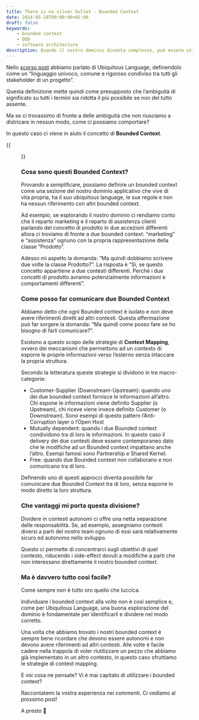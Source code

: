 ```yaml
---
title: There is no silver bullet - Bounded Context
date: 2024-05-18T00:00:00+02:00
draft: false
keywords:
    - bounded context
    - DDD
    - software architecture
description: Quando il nostro dominio diventa complesso, può essere utile suddividere il tutto in Bounded Context. Vediamo insieme di cosa si tratta.
---
```

Nello [scorso post](https://www.morialberto.it/blog/there-is-no-silver-bullet/ubiquitous-language/) abbiamo parlato di Ubiquitous Language, definendolo come un “linguaggio univoco, comune e rigoroso condiviso tra tutti gli stakeholder di un progetto”.

Questa definizione mette quindi come presupposto che l’ambiguità di significato su tutti i termini sia ridotta il più possibile se non del tutto assente.

Ma se ci trovassimo di fronte a delle ambiguità che non riusciamo a districare in nessun modo, come ci possiamo comportare? 

In questo caso ci viene in aiuto il concetto di **Bounded Context**.

{{<figure src="img/boundedcontext.png" alt="Bounded Context sales and support both with a product entity" title="https://martinfowler.com/bliki/BoundedContext.html" link="https://martinfowler.com/bliki/BoundedContext.html" >}}

### Cosa sono questi Bounded Context?

Provando a semplificare, possiamo definire un bounded context come una sezione del nostro dominio applicativo che vive di vita propria, ha il suo ubiquitous language, le sue regole e non ha nessun riferimento con altri bounded context.

Ad esempio, se esplorando il nostro dominio ci rendiamo conto che il reparto marketing e il reparto di assistenza clienti parlando del concetto di prodotto in due accezioni differenti allora ci troviamo di fronte a due bounded context: “marketing” e “assistenza” ognuno con la propria rappresentazione della classe “Prodotto”.

Adesso mi aspetto la domanda: “Ma quindi dobbiamo scrivere due volte la classe Prodotto?”. La risposta è “Sì, se questo concetto appartiene a due contesti differenti. Perchè i due concetti di prodotto avranno potenzialmente informazioni e comportamenti differenti”.

### Come posso far comunicare due Bounded Context

Abbiamo detto che ogni Bounded context è isolato e non deve avere riferimenti diretti ad altri contesti. Questa affermazione può far sorgere la domanda: “Ma quindi come posso fare se ho bisogno di farli comunicare?”.

Esistono a questo scopo delle strategie di **Context Mapping**, ovvero dei meccanismi che permettono ad un contesto di esporre le proprie informazioni verso l’esterno senza intaccare la propria struttura.

Secondo la letteratura queste strategie si dividono in tre macro-categorie:

- Customer-Supplier (Downstream-Upstream): quando uno dei due bounded context fornisce le informazioni all’altro. Chi espone le informazioni viene definito Supplier (o Upstream), chi riceve viene invece definito Customer (o Downstream). Sono esempi di questo pattern l’Anti-Corruption layer o l’Open Host
- Mutually dependent: quando i due Bounded context condividono tra di loro le informazioni. In questo caso il delivery dei due contesti deve essere contemporaneo dato che le modifiche ad un Bounded context impattano anche l’altro. Esempi famosi sono Partnership e Shared Kernel.
- Free: quando due Bounded context non collaborano e non comunicano tra di loro.

Definendo uno di questi approcci diventa possibile far comunicare due Bounded Context tra di loro, senza esporre in modo diretto la loro struttura.

### Che vantaggi mi porta questa divisione?

Dividere in contesti autonomi ci offre una netta separazione delle responsabilità. Se, ad esempio, assegniamo contesti diversi a parti del nostro team ognuno di essi sarà relativamente sicuro ed autonomo nello sviluppo.

Questo ci permette di concentrarci sugli obiettivi di quel contesto, riducendo i side-effect dovuti a modifiche a parti che non interessano direttamente il nostro bounded context.

### Ma è davvero tutto così facile?

Come sempre non è tutto oro quello che luccica.

Individuare i bounded context alla volte non è così semplice e, come per Ubiquitous Language, una buona esplorazione del dominio è fondamentale per identificarli e dividere nel modo corretto.

Una volta che abbiamo trovato i nostri bounded context è sempre bene ricordare che devono essere autonomi e non devono avere riferimenti ad altri contesti. Alle volte è facile cadere nella trappola di voler riutilizzare un pezzo che abbiamo già implementato in un altro contesto, in questo caso sfruttiamo le strategie di context mapping.

E voi cosa ne pensate? Vi è mai capitato di utilizzare i bounded context?

Raccontatemi la vostra esperienza nei commenti. Ci vediamo al prossimo post!

A presto 🙂
